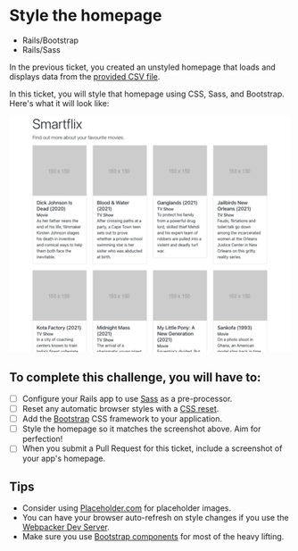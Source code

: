 # Style the homepage

- Rails/Bootstrap
- Rails/Sass

In the previous ticket, you created an unstyled homepage that loads and displays data from the [provided CSV file](../training-data/netflix_titles.zip).

In this ticket, you will style that homepage using CSS, Sass, and Bootstrap. Here's what it will look like:

![Styled Smartflix homepage](../images/smartflix-3.png)

## To complete this challenge, you will have to:

- [ ] Configure your Rails app to use [Sass](https://mentalized.net/journal/2019/10/19/use-sass-modules-in-rails/) as a pre-processor.
- [ ] Reset any automatic browser styles with a [CSS reset](https://www.boag.online/blog/css-reset).
- [ ] Add the [Bootstrap](https://getbootstrap.com/) CSS framework to your application.
- [ ] Style the homepage so it matches the screenshot above. Aim for perfection!
- [ ] When you submit a Pull Request for this ticket, include a screenshot of your app's homepage.

## Tips

- Consider using [Placeholder.com](https://placeholder.com) for placeholder images.
- You can have your browser auto-refresh on style changes if you use the [Webpacker Dev Server](https://guides.rubyonrails.org/webpacker.html#running-webpacker-in-development).
- Make sure you use [Bootstrap components](https://getbootstrap.com/docs/5.1/components/card/) for most of the heavy lifting.